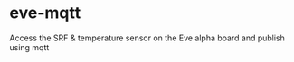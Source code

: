 eve-mqtt
========

Access the SRF &amp; temperature sensor on the Eve alpha board and publish using mqtt